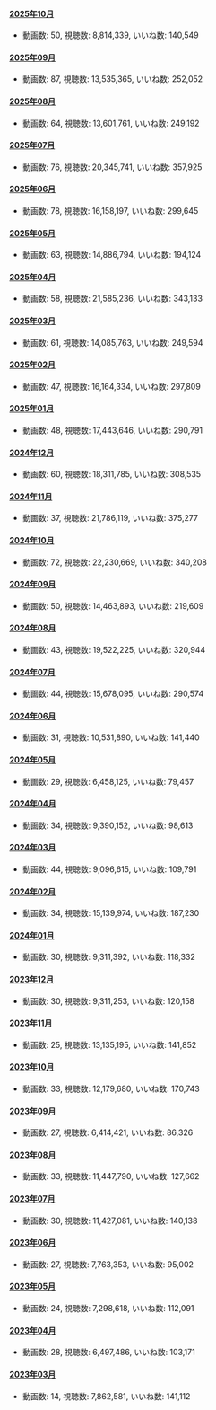 #### [2025年10月](videos/202510 "wikilink")

-   動画数: 50, 視聴数: 8,814,339, いいね数: 140,549

#### [2025年09月](videos/202509 "wikilink")

-   動画数: 87, 視聴数: 13,535,365, いいね数: 252,052

#### [2025年08月](videos/202508 "wikilink")

-   動画数: 64, 視聴数: 13,601,761, いいね数: 249,192

#### [2025年07月](videos/202507 "wikilink")

-   動画数: 76, 視聴数: 20,345,741, いいね数: 357,925

#### [2025年06月](videos/202506 "wikilink")

-   動画数: 78, 視聴数: 16,158,197, いいね数: 299,645

#### [2025年05月](videos/202505 "wikilink")

-   動画数: 63, 視聴数: 14,886,794, いいね数: 194,124

#### [2025年04月](videos/202504 "wikilink")

-   動画数: 58, 視聴数: 21,585,236, いいね数: 343,133

#### [2025年03月](videos/202503 "wikilink")

-   動画数: 61, 視聴数: 14,085,763, いいね数: 249,594

#### [2025年02月](videos/202502 "wikilink")

-   動画数: 47, 視聴数: 16,164,334, いいね数: 297,809

#### [2025年01月](videos/202501 "wikilink")

-   動画数: 48, 視聴数: 17,443,646, いいね数: 290,791

#### [2024年12月](videos/202412 "wikilink")

-   動画数: 60, 視聴数: 18,311,785, いいね数: 308,535

#### [2024年11月](videos/202411 "wikilink")

-   動画数: 37, 視聴数: 21,786,119, いいね数: 375,277

#### [2024年10月](videos/202410 "wikilink")

-   動画数: 72, 視聴数: 22,230,669, いいね数: 340,208

#### [2024年09月](videos/202409 "wikilink")

-   動画数: 50, 視聴数: 14,463,893, いいね数: 219,609

#### [2024年08月](videos/202408 "wikilink")

-   動画数: 43, 視聴数: 19,522,225, いいね数: 320,944

#### [2024年07月](videos/202407 "wikilink")

-   動画数: 44, 視聴数: 15,678,095, いいね数: 290,574

#### [2024年06月](videos/202406 "wikilink")

-   動画数: 31, 視聴数: 10,531,890, いいね数: 141,440

#### [2024年05月](videos/202405 "wikilink")

-   動画数: 29, 視聴数: 6,458,125, いいね数: 79,457

#### [2024年04月](videos/202404 "wikilink")

-   動画数: 34, 視聴数: 9,390,152, いいね数: 98,613

#### [2024年03月](videos/202403 "wikilink")

-   動画数: 44, 視聴数: 9,096,615, いいね数: 109,791

#### [2024年02月](videos/202402 "wikilink")

-   動画数: 34, 視聴数: 15,139,974, いいね数: 187,230

#### [2024年01月](videos/202401 "wikilink")

-   動画数: 30, 視聴数: 9,311,392, いいね数: 118,332

#### [2023年12月](videos/202312 "wikilink")

-   動画数: 30, 視聴数: 9,311,253, いいね数: 120,158

#### [2023年11月](videos/202311 "wikilink")

-   動画数: 25, 視聴数: 13,135,195, いいね数: 141,852

#### [2023年10月](videos/202310 "wikilink")

-   動画数: 33, 視聴数: 12,179,680, いいね数: 170,743

#### [2023年09月](videos/202309 "wikilink")

-   動画数: 27, 視聴数: 6,414,421, いいね数: 86,326

#### [2023年08月](videos/202308 "wikilink")

-   動画数: 33, 視聴数: 11,447,790, いいね数: 127,662

#### [2023年07月](videos/202307 "wikilink")

-   動画数: 30, 視聴数: 11,427,081, いいね数: 140,138

#### [2023年06月](videos/202306 "wikilink")

-   動画数: 27, 視聴数: 7,763,353, いいね数: 95,002

#### [2023年05月](videos/202305 "wikilink")

-   動画数: 24, 視聴数: 7,298,618, いいね数: 112,091

#### [2023年04月](videos/202304 "wikilink")

-   動画数: 28, 視聴数: 6,497,486, いいね数: 103,171

#### [2023年03月](videos/202303 "wikilink")

-   動画数: 14, 視聴数: 7,862,581, いいね数: 141,112

